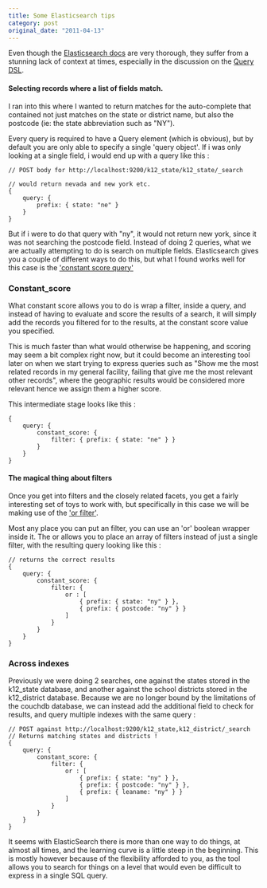 ```yaml
---
title: Some Elasticsearch tips
category: post
original_date: "2011-04-13"
---
```


Even though the [Elasticsearch docs](http://www.elasticsearch.org/guide/) are very thorough, they suffer from a stunning lack of context at times, especially in the discussion on the [Query DSL](http://www.elasticsearch.org/guide/reference/query-dsl/).

#### Selecting records where a list of fields match.

I ran into this where I wanted to return matches for the auto-complete that contained not just matches on the state or district name, but also the postcode (ie: the state abbreviation such as "NY").

Every query is required to have a Query element (which is obvious), but by default you are only able to specify a single 'query object'. If i was only looking at a single field, i would end up with a query like this :

    // POST body for http://localhost:9200/k12_state/k12_state/_search

    // would return nevada and new york etc.
    {
        query: {
            prefix: { state: "ne" }
        }
    }

But if i were to do that query with "ny", it would not return new york, since it was not searching the 
postcode field. Instead of doing 2 queries, what we are actually attempting to do is search on multiple fields. Elasticsearch gives you a couple of different ways to do this, but what I found works well for this case is the ['constant score query' ](http://www.elasticsearch.org/guide/reference/query-dsl/constant-score-query.html)

### Constant_score

What constant score allows you to do is wrap a filter, inside a query, and instead of having to evaluate and score the results of a search, it will simply add the records you filtered for to the results, at the constant score value you specified. 

This is much faster than what would otherwise be happening, and scoring may seem a bit complex right now, but it could become an interesting tool later on when we start trying to express queries such as "Show me the most related records in my general facility, failing that give me the most relevant other records", where the geographic results would be considered more relevant hence we assign them a higher score.

This intermediate stage looks like this :

    {
        query: {
            constant_score: {
                filter: { prefix: { state: "ne" } }
            }
        }
    }

#### The magical thing about filters

Once you get into filters and the closely related facets, you get a fairly interesting set of toys to work with, but specifically in this case we will be making use of the ['or filter'](http://www.elasticsearch.org/guide/reference/query-dsl/or-filter.html). 

Most any place you can put an filter, you can use an 'or' boolean wrapper inside it. The or allows you to place an array of filters instead of just a single filter, with the resulting query looking like this :

    // returns the correct results
    {
        query: {
            constant_score: {
                filter: { 
                    or : [
                        { prefix: { state: "ny" } },
                        { prefix: { postcode: "ny" } }
                    ]
                }
            }
        }
    }

### Across indexes

Previously we were doing 2 searches, one against the states stored in the k12_state database, and another against the school districts stored in the k12_district database. Because we are no longer bound by the limitations of the couchdb database, we can instead add the additional field to check for results, and query multiple indexes with the same query :

    // POST against http://localhost:9200/k12_state,k12_district/_search
    // Returns matching states and districts !
    {
        query: {
            constant_score: {
                filter: { 
                    or : [
                        { prefix: { state: "ny" } },
                        { prefix: { postcode: "ny" } },
                        { prefix: { leaname: "ny" } }
                    ]
                }
            }
        }
    }

It seems with ElasticSearch there is more than one way to do things, at almost all times, and the learning curve is a little steep in the beginning. This is mostly however because of the flexibility afforded to you, as the tool allows you to search for things on a level that would even be difficult to express in a single SQL query.




